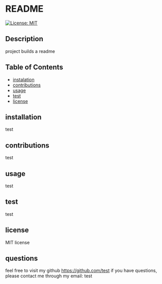 # README

  [![License: MIT](https://img.shields.io/badge/License-MIT-yellow.svg)](https://opensource.org/licenses/MIT)

  ## Description
  project builds a readme

  ## Table of Contents
  - [instalation](#installation)
  - [contributions](#contributions)
  - [usage](#usage)
  - [test](#test)
  - [license](#license)

  ## installation
  test

  ## contributions
  test

  ## usage
  test
  
  ## test
  test

  ## license
  MIT license

  ## questions
  feel free to visit my github https://github.com/test
  if you have questions, please contact me through my email: test